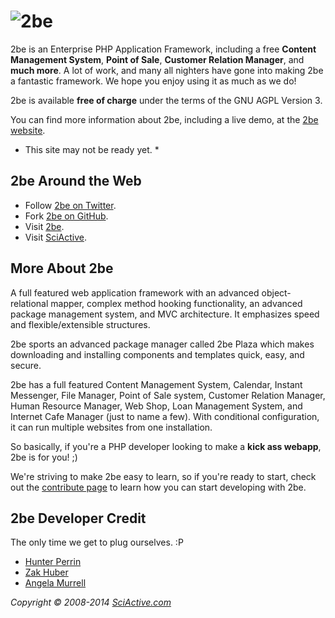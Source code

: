 ![2be](https://raw.github.com/sciactive/2be-extras/master/logo/header-large.png)
================================================================================

2be is an Enterprise PHP Application Framework, including a free **Content
Management System**, **Point of Sale**, **Customer Relation Manager**, and
**much more**. A lot of work, and many all nighters have gone into making
2be a fantastic framework. We hope you enjoy using it as much as we do!

2be is available **free of charge** under the terms of the GNU AGPL
Version 3.

You can find more information about 2be, including a live demo, at the
[2be website](http://2be.io/).
* This site may not be ready yet. *


2be Around the Web
------------------

* Follow [2be on Twitter](http://twitter.com/2be_io).
* Fork [2be on GitHub](http://github.com/sciactive).
* Visit [2be](http://2be.io/).
* Visit [SciActive](http://sciactive.com/).


More About 2be
--------------

A full featured web application framework with an advanced object-relational
mapper, complex method hooking functionality, an advanced package management
system, and MVC architecture. It emphasizes speed and flexible/extensible
structures.

2be sports an advanced package manager called 2be Plaza which makes
downloading and installing components and templates quick, easy, and secure.

2be has a full featured Content Management System, Calendar, Instant
Messenger, File Manager, Point of Sale system, Customer Relation Manager, Human
Resource Manager, Web Shop, Loan Management System, and Internet Cafe Manager
(just to name a few). With conditional configuration, it can run multiple
websites from one installation.

So basically, if you're a PHP developer looking to make a **kick ass webapp**,
2be is for you! ;)

We're striving to make 2be easy to learn, so if you're ready to start,
check out the [contribute page]()
to learn how you can start developing with 2be.


2be Developer Credit
--------------------

The only time we get to plug ourselves. :P

* [Hunter Perrin](http://github.com/hperrin)
* [Zak Huber](http://github.com/zhuber)
* [Angela Murrell](http://github.com/amurrell)


*Copyright &copy; 2008-2014  [SciActive.com](http://sciactive.com/)*